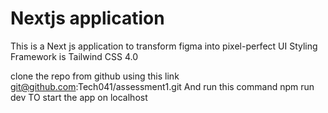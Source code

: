 # Nextjs application

 This is a Next js application  to transform figma into pixel-perfect UI
 Styling Framework is Tailwind CSS 4.0

clone the repo from github using this link git@github.com:Tech041/assessment1.git
And run this command 
npm run dev
TO start the app on localhost